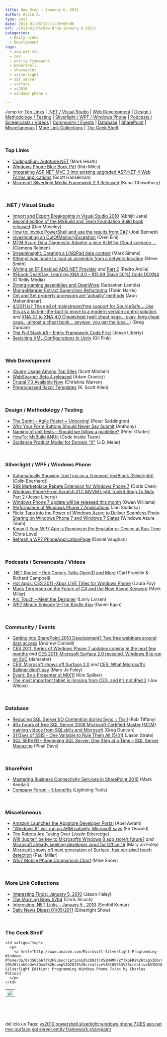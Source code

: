 ```yaml
---
title: Dew Drop – January 6, 2011
author: Alvin A.
type: post
date: 2011-01-06T13:11:39+00:00
url: /2011/01/06/dew-drop-january-6-2011/
categories:
  - Daily Links
  - Development
tags:
  - asp.net mvc
  - ces
  - entity framework
  - powershell
  - sharepoint
  - silverlight
  - sql server
  - surface
  - vs2010
  - windows phone 7

---
```

Jump to: [Top Links][1] | [.NET / Visual Studio][2] | [Web Development][3] | [Design / Methodology / Testing][4] | [Silverlight / WPF / Windows Phone][5] | [Podcasts / Screencasts / Videos][6] | [Community / Events][7] | [Database][8] | [SharePoint][9] | [Miscellaneous][10] | [More Link Collections][11] | [The Geek Shelf][12] 

&#160;

### <a name="top"></a>Top Links

  * <a href="http://blogs.msdn.com/b/coding4fun/archive/2011/01/05/10112293.aspx" target="_blank">Coding4Fun: Autotune.NET</a> (Mark Heath)
  * [Windows Phone Blue Book Pdf][13] (Rob Miles)
  * [Integrating ASP.NET MVC 3 into existing upgraded ASP.NET 4 Web Forms applications][14] (Scott Hanselman)
  * [Microsoft Silverlight Media Framework 2.3 Released][15] (Kunal Chowdhury)

&#160;

### <a name="dotnet"></a>.NET / Visual Studio

  * [Import and Export Breakpoints in Visual Studio 2010][16] (Abhijit Jana)
  * [Second edition of the MSBuild and Team Foundation Build book released][17] (Dan Moseley)
  * [How to: Invoke PowerShell and use the results from C#?][18] (Joel Bennett)
  * [Investigating an OutOfMemoryException][19] (Oren Eini)
  * [MTM Azure Data Diagnostic Adapter a nice ALM for Cloud scenario …][20] (Clemens Reijnen)
  * [StreamInsight: Creating a LINQPad data context][21] (Mark Simms)
  * [Attempt was made to load an assembly from a network location][22] (Steve Smith)
  * [Writing an EF Enabled ADO.NET Provider][23] _and_ <a href="http://blogs.msdn.com/b/adonet/archive/2011/01/05/writing-an-ef-enabled-ado-net-provider-part-2.aspx" target="_blank">Part 2</a> (Pedro Ardila)
  * [#Ebook Deal/Day: Learning XNA 4.0 &#8211; $15.99 (Save 50%) Code DDXN4][24] (O&#8217;Reilly Media)
  * [Strong-naming assemblies and OpenWrap][25] (Sebastien Lambla)
  * [MongoMapper Extract Superclass Refactoring][26] (Tobin Harris)
  * [Get and Set property accessors are ‘actually’ methods][27] (Arun Mahendrakar)
  * [4/2011 is? The end of mainstream/free support for SourceSafe… Use this as a kick-in-the-butt to move to a modern version control solution.][28] _and_ [XNA 3.1 to XNA 4.0 Cheatsheet (well cheat page… okay, long cheat page… almost a cheat book… anyway, you get the idea…)][29] (Greg Duncan)
  * [The Full Stack #5 – Entity Framework Code First][30] (Jesse Liberty)
  * [Revisiting XML Configurations In Unity][31] (Gil Fink)

&#160;

### <a name="web"></a>Web Development

  * [jQuery Usage Among Top Sites][32] (Scott Mitchell)
  * [WebSharper Beta 4 released][33] (Adam Granicz)
  * [Drupal 7.0 Available Now][34] (Christina Warren)
  * [Preprocessed Razor Templates][35] (K. Scott Allen)

&#160;

### <a name="design"></a>Design / Methodology / Testing

  * [The Sprint – Agile Poster + Unboxing!][36] (Peter Saddington)
  * [Why Your Form Buttons Should Never Say Submit][37] (Anthony)
  * [Naming of unit tests &#8211; Should we follow a guideline?][38] (Peter Gfader)
  * [HowTo: MsBuild &NUit][39] (Code Inside Team)
  * [Guidance Product Model for Domain “X”][40] (J.D. Meier)

&#160;

### <a name="silverlight"></a>Silverlight / WPF / Windows Phone

  * [Automatically Showing ToolTips on a Trimmed TextBlock (Silverlight)][41] (Colin Eberhardt)
  * [$99 Marketplace Rebate Extension for Windows Phone 7][42] (Doris Chen)
  * [Windows Phone From Scratch #17: MVVM Light Toolkit Soup To Nuts Part 2][43] (Jesse Liberty)
  * [Windows Phone 7 update will be released this month][44] (Owen Williams)
  * [Performance of Windows Phone 7 Applications][45] (Jan Slodicka)
  * [Flickr Taps into the Power of Windows Azure to Deliver Seamless Photo Sharing on Windows Phone 7 and Windows 7 Slates][46] (Windows Azure Team)
  * [Know If Your WP7 App is Running in the Emulator or Device at Run-Time][47] (Chris Love)
  * [Refresh a WP7 PhoneApplicationPage][48] (Daniel Vaughan)

&#160;

### <a name="podcasts"></a>Podcasts / Screencasts / Videos

  * <a href="http://www.dotnetrocks.com/default.aspx?ShowNum=626" target="_blank">.NET Rocks! &#8211; Rob Conery Talks OpenID and More</a> (Carl Franklin & Richard Campbell)
  * [Hot Apps: CES 2011 -Xbox LIVE Titles for Windows Phone][49] (Laura Foy)
  * [Mads Torgersen on the Future of C# and the New Async Keyword][50] (Mark Miller)
  * [Arc Touch &#8211; Meet the Designer][51] (Larry Larsen)
  * [WP7 Minute Episode V–The Kindle App][52] (Daniel Egan)

&#160;

### <a name="events"></a>Community / Events

  * [Getting into SharePoint 2010 Development? Two free webinars around data access][53] (Andrew Connell)
  * [CES 2011: Series of Windows Phone 7 updates coming in the next few months][54] _and_ [CES 2011: Microsoft Surface 2.0 revealed, Windows 8 to run on SoC][55] (damaster)
  * [CES: Microsoft shows off Surface 2.0][56] _and_ [CES: What Microsoft&#8217;s Ballmer didn&#8217;t say][57] (Mary Jo Foley)
  * [Event: Be a Presenter at MIX11][58] (Kim Spilker)
  * [The most important tablet is missing from CES, and it&#8217;s not iPad 2][59] (Joe Wilcox)

&#160;

### <a name="db"></a>Database

  * [Reducing SQL Server I/O Contention during Sync :: Tip 1][60] (Rob Tiffany)
  * [40+ hours of free SQL Server 2008 Microsoft Certified Master (MCM) training videos from SQLskills and Microsoft][61] (Greg Duncan)
  * [31 Days of SSIS – One Variable to Rule Them All (5/31)][62] (Jason Strate)
  * [SQL SERVER – Beginning SQL Server: One Step at a Time – SQL Server Magazine][63] (Pinal Dave)

&#160;

### <a name="sp"></a>SharePoint

  * [Mastering Business Connectivity Services in SharePoint 2010][64] (Mark Kendall)
  * [Company Forum &#8211; 5 benefits][65] (Lightning Tools)

&#160;

### <a name="misc"></a>Miscellaneous

  * [Amazon Launches the Appstore Developer Portal][66] (Abel Avram)
  * ["Windows 8" will run on ARM natively, Microsoft says][67] (Ed Oswald)
  * [The Robots Are Taking Over][68] (Justin Etheredge)
  * [Will &#8216;Jupiter&#8217; be key to Microsoft&#8217;s Windows 8 app store&#8217;s future?][69] _and_ [Microsoft already seeking developer input for Office 16][70] (Mary Jo Foley)
  * [Microsoft shows off next generation of Surface, has per-pixel touch detection][71] (Paul Miller)
  * [Win7 Mobile Phone Comparison Chart][72] (Mike Snow)

&#160;

### <a name="links"></a>More Link Collections

  * [Interesting Finds: January 5, 2010][73] (Jason Haley)
  * [The Morning Brew #764][74] (Chris Alcock)
  * [Interesting .NET Links – January 5 , 2010][75] (Senthil Kumar)
  * [Daily News Digest 01/05/2011][76] (Silverlight Show)

&#160;

### <a name="shelf"></a>The Geek Shelf

<table border="0" cellspacing="0" cellpadding="0">
  <tr>
    <td>
      <img data-recalc-dims="1" decoding="async" src="https://i0.wp.com/ecx.images-amazon.com/images/I/51e28XRecaL._SL160_.jpg?w=660" />
    </td>
    
    <td valign="top">
      <p>
        <a href="http://www.amazon.com/Microsoft-Silverlight-Programming-Windows-Phone/dp/0735656673%3FSubscriptionId%3D0JTCV5ZMHMF7ZYTXGFR2%26tag%3Dbrdicr-20%26linkCode%3Dxm2%26camp%3D2025%26creative%3D165953%26creativeASIN%3D0735656673">Microsoft Silverlight Edition: Programming Windows Phone 7</a> by Charles Petzold
      </p>
    </td>
  </tr>
</table>

&#160;

<div style="padding-bottom: 0px; margin: 0px; padding-left: 0px; padding-right: 0px; display: inline; float: none; padding-top: 0px" id="scid:C16BAC14-9A3D-4c50-9394-FBFEF7A93539:c6c66eaa-673b-43c4-ad40-bb2a9d3ee22e" class="wlWriterEditableSmartContent">
  <!--dotnetkickit-->
</div>

&#160;

<div style="padding-bottom: 0px; margin: 0px; padding-left: 0px; padding-right: 0px; display: inline; float: none; padding-top: 0px" id="scid:0767317B-992E-4b12-91E0-4F059A8CECA8:3dfbda1b-1ba3-4c2a-816a-d5c7b9543128" class="wlWriterEditableSmartContent">
  del.icio.us Tags: <a href="http://del.icio.us/popular/vs2010" rel="tag">vs2010</a>,<a href="http://del.icio.us/popular/powershell" rel="tag">powershell</a>,<a href="http://del.icio.us/popular/silverlight" rel="tag">silverlight</a>,<a href="http://del.icio.us/popular/windows+phone+7" rel="tag">windows phone 7</a>,<a href="http://del.icio.us/popular/CES" rel="tag">CES</a>,<a href="http://del.icio.us/popular/asp.net+mvc" rel="tag">asp.net mvc</a>,<a href="http://del.icio.us/popular/surface" rel="tag">surface</a>,<a href="http://del.icio.us/popular/sql+server" rel="tag">sql server</a>,<a href="http://del.icio.us/popular/entity+framework" rel="tag">entity framework</a>,<a href="http://del.icio.us/popular/sharepoint" rel="tag">sharepoint</a>
</div>

 [1]: https://morningdew-bpc6g3a0fgaxdxcu.eastus2-01.azurewebsites.net/#top
 [2]: https://morningdew-bpc6g3a0fgaxdxcu.eastus2-01.azurewebsites.net/#dotnet
 [3]: https://morningdew-bpc6g3a0fgaxdxcu.eastus2-01.azurewebsites.net/#web
 [4]: https://morningdew-bpc6g3a0fgaxdxcu.eastus2-01.azurewebsites.net/#design
 [5]: https://morningdew-bpc6g3a0fgaxdxcu.eastus2-01.azurewebsites.net/#silverlight
 [6]: https://morningdew-bpc6g3a0fgaxdxcu.eastus2-01.azurewebsites.net/#podcasts
 [7]: https://morningdew-bpc6g3a0fgaxdxcu.eastus2-01.azurewebsites.net/#events
 [8]: https://morningdew-bpc6g3a0fgaxdxcu.eastus2-01.azurewebsites.net/#db
 [9]: https://morningdew-bpc6g3a0fgaxdxcu.eastus2-01.azurewebsites.net/#sp
 [10]: https://morningdew-bpc6g3a0fgaxdxcu.eastus2-01.azurewebsites.net/#misc
 [11]: https://morningdew-bpc6g3a0fgaxdxcu.eastus2-01.azurewebsites.net/#links
 [12]: https://morningdew-bpc6g3a0fgaxdxcu.eastus2-01.azurewebsites.net/#shelf
 [13]: http://www.robmiles.com/journal/2011/1/5/windows-phone-blue-book-pdf.html
 [14]: http://feedproxy.google.com/~r/ScottHanselman/~3/N72XiZ77Ftg/IntegratingASPNETMVC3IntoExistingUpgradedASPNET4WebFormsApplications.aspx
 [15]: http://www.silverlight-zone.com/2011/01/microsoft-silverlight-media-framework.html
 [16]: http://dailydotnettips.com/2011/01/05/import-and-export-breakpoints-in-visual-studio-2010/
 [17]: http://blogs.msdn.com/b/visualstudio/archive/2011/01/05/second-edition-of-the-msbuild-and-team-foundation-build-book-released.aspx
 [18]: http://huddledmasses.org/how-to-invoke-powershell-and-use-the-results-from-csharp/
 [19]: http://feedproxy.google.com/~r/AyendeRahien/~3/otqHFwTBbEU/investigating-an-outofmemoryexception.aspx
 [20]: http://feedproxy.google.com/~r/clemensreijnen/qzrF/~3/ZjxqhHmd3xs/post.aspx
 [21]: http://blogs.msdn.com/b/appfabriccat/archive/2011/01/05/streaminsight-creating-a-linqpad-data-context.aspx
 [22]: http://stevesmithblog.com/blog/attempt-was-made-to-load-an-assembly-from-a-network-location/
 [23]: http://blogs.msdn.com/b/adonet/archive/2011/01/05/writing-an-ef-enabled-ado-net-provider.aspx
 [24]: http://feeds.oreilly.com/~r/oreilly/news/~3/c0ZR5I9giRg/
 [25]: http://feedproxy.google.com/~r/CodeBetter/~3/nhUPDPrsuqs/
 [26]: http://feedproxy.google.com/~r/blog_of_tobin/~3/syrdOYNDNzI/
 [27]: http://feedproxy.google.com/~r/nmarun/~3/JnD1L7YGS-Y/get-and-set-property-accessors-are-actually-methods.aspx
 [28]: http://coolthingoftheday.blogspot.com/2011/01/42011-is-end-of-mainstreamfree-support.html
 [29]: http://coolthingoftheday.blogspot.com/2011/01/xna-31-to-xna-40-cheatsheet-well-cheat.html
 [30]: http://feedproxy.google.com/~r/JesseLiberty-SilverlightGeek/~3/fZHsoWDWHW8/
 [31]: http://feedproxy.google.com/~r/GilFinkBlog/~3/ND2Ps_-qn7E/revisiting-xml-configurations-in-unity.aspx
 [32]: http://feedproxy.google.com/~r/ScottOnWriting/~3/YfRbFX9qavY/jquery-usage-among-top-sites.aspx
 [33]: http://www.intellifactory.com/blogs/adam.granicz/2011/1/5/WebSharper-Beta-4-released.article
 [34]: http://feedproxy.google.com/~r/Mashable/~3/ncftvq7Bhs8/
 [35]: http://odetocode.com/Blogs/scott/archive/2011/01/04/preprocessed-razor-templates.aspx
 [36]: http://feedproxy.google.com/~r/agilescout/~3/eYPyOod4nXA/
 [37]: http://feedproxy.google.com/~r/uxmovement/~3/1miexl1JYv0/why-your-form-buttons-should-never-say-submit
 [38]: http://feedproxy.google.com/~r/PeterGfader/~3/m1Le0xZ-0xY/naming-of-unit-tests-should-we-follow.html
 [39]: http://code-inside.de/blog-in/2011/01/06/howto-msbuild-nuit/
 [40]: http://feedproxy.google.com/~r/jmeier/~3/Gepf5qcGLqM/guidance-product-model-for-domain-x.aspx
 [41]: http://www.scottlogic.co.uk/blog/colin/2011/01/showing-tooltips-on-trimmed-textblock-silverlight/
 [42]: http://blogs.msdn.com/b/dorischen/archive/2011/01/05/99-marketplace-rebate-extension-for-windows-phone-7.aspx
 [43]: http://feedproxy.google.com/~r/JesseLiberty-SilverlightGeek/~3/R33xQW4h2u4/
 [44]: http://www.neowin.net/news/windows-phone-7-update-will-be-released-this-month
 [45]: http://www.codeproject.com/KB/showcase/WP7-Performance.aspx
 [46]: http://blogs.msdn.com/b/windowsazure/archive/2011/01/05/flickr-taps-into-the-power-of-windows-azure-to-deliver-seamless-photo-sharing-on-windows-phone-7-and-windows-7-slates.aspx
 [47]: http://professionalaspnet.com/archive/2011/01/05/Know-If-Your-WP7-App-is-Running-in-the-Emulator-or-Device-at-Run_2D00_Time.aspx
 [48]: http://danielvaughan.orpius.com/post.aspx?id=2c603eac-4f4b-46e5-900f-db56af073a3b
 [49]: http://channel9.msdn.com/Shows/Hot-Apps/Hot-Apps-Xbox-LIVE-Titles-for-Windows-Phone
 [50]: http://community.devexpress.com/blogs/markmiller/archive/2011/01/05/mads-torgersen-on-the-future-of-c-and-the-new-async-keyword.aspx
 [51]: http://channel9.msdn.com/posts/Arc-Touch-Meet-the-Designer
 [52]: http://thesociablegeek.com/2011/01/06/wp7-minute-episode-vthe-kindle-app/
 [53]: http://feedproxy.google.com/~r/AndrewConnell/~3/SsTdvMskNwE/getting-into-sharepoint-2010-development-two-free-webinars-around-data.aspx
 [54]: http://feedproxy.google.com/~r/liveside/~3/sElwr2k0o64/
 [55]: http://feedproxy.google.com/~r/liveside/~3/-6ob4elR9RU/
 [56]: http://www.zdnet.com/blog/microsoft/ces-microsoft-shows-off-surface-20/8349
 [57]: http://www.zdnet.com/blog/microsoft/ces-what-microsofts-ballmer-didnt-say/8356
 [58]: http://blogs.msdn.com/b/microsoft_press/archive/2011/01/05/event-be-a-presenter-at-mix11.aspx
 [59]: http://feeds.betanews.com/~r/bn/~3/yOt0fodIAi0/1294238519
 [60]: http://robtiffany.com/sql-server/reducing-sql-server-io-contention-during-sync-tip-1
 [61]: http://coolthingoftheday.blogspot.com/2011/01/40-hours-of-free-sql-server-2008.html
 [62]: http://feedproxy.google.com/~r/sqlserverpedia/~3/vuzUgCGZLUg/
 [63]: http://blog.sqlauthority.com/2011/01/06/sql-server-beginning-sql-server-one-step-at-a-time-sql-server-magazine/
 [64]: http://feedproxy.google.com/~r/netCurryRecentArticles/~3/Sl2kf3Ga-Cc/ShowArticle.aspx
 [65]: http://lightningtools.com/blog/archive/2011/01/05/company-forum---5-benefits.aspx
 [66]: http://www.infoq.com/news/2011/01/Amazon-Appstore
 [67]: http://feeds.betanews.com/~r/bn/~3/Dt2IFWbn6Sc/1294268873
 [68]: http://www.codethinked.com/post.aspx?id=da150c47-35a8-46dd-90d0-8e6608ae3164
 [69]: http://www.zdnet.com/blog/microsoft/will-jupiter-be-key-to-microsofts-windows-8-app-stores-future/8322
 [70]: http://www.zdnet.com/blog/microsoft/microsoft-already-seeking-developer-input-for-office-16/8331
 [71]: http://www.engadget.com/2011/01/05/microsoft-shows-off-next-generation-of-surface-has-per-pixel-to/
 [72]: http://www.michaelsnow.com/2011/01/05/win7-mobile-phone-comparison-chart/
 [73]: http://jasonhaley.com/blog/post.aspx?id=0cb6c316-db04-44bf-9773-845b666c8346
 [74]: http://feedproxy.google.com/~r/ReflectivePerspective/~3/tQGS944zSxw/
 [75]: http://techblog.ginktage.com/2011/01/interesting-net-links-january-5-2010/
 [76]: http://feedproxy.google.com/~r/silverlightshow/~3/u18tgUjV6H4/Daily-News-Digest-01-05-2011.aspx
